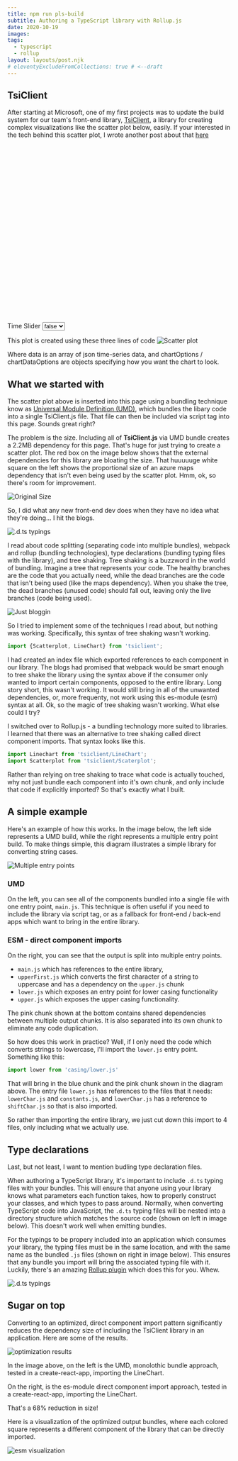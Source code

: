 ```yaml
---
title: npm run pls-build
subtitle: Authoring a TypeScript library with Rollup.js
date: 2020-10-19
images:
tags:
  - typescript
  - rollup
layout: layouts/post.njk
# eleventyExcludeFromCollections: true # <--draft
---
```


## TsiClient
After starting at Microsoft, one of my first projects was to update the build system for our team's front-end library, [TsiClient](https://github.com/microsoft/tsiclient), a library for creating complex visualizations like the scatter plot below, easily.  If your interested in the tech behind this scatter plot, I wrote another post about that [here](/projects/iot_tsi_internship/)

<div id="tsi-root" style="height: 400px;">
</div>
<div>
    <label>Time Slider</label>
    <select onchange='(function(){ toggleChartOption("isTemporal", (event.target.value === "true")) })(event)'>
            <option value="true">true</option>
            <option value="false" selected="">false</option>
    </select>
</div>

This plot is created using these three lines of code
![Scatter plot](/img/authoring-library/umd_script.png)

Where data is an array of json time-series data, and chartOptions / chartDataOptions are objects specifying how you want the chart to look.  

## What we started with
The scatter plot above is inserted into this page using a bundling technique know as [Universal Module Definition (UMD)](https://github.com/umdjs/umd), which bundles the libary code into a single TsiClient.js file.  That file can then be included via script tag into this page.  Sounds great right?

The problem is the size.  Including all of **TsiClient.js** via UMD bundle creates a 2.2MB dependency for this page.  That's huge for just trying to create a scatter plot.  The red box on the image below shows that the external dependencies for this library are bloating the size.  That huuuuuge white square on the left shows the proportional size of an azure maps dependency that isn't even being used by the scatter plot.  Hmm, ok, so there's room for improvement.

![Original Size](/img/authoring-library/original-size.png)

So, I did what any new front-end dev does when they have no idea what they're doing... I hit the blogs.

![.d.ts typings](/img/authoring-library/tldr.png)

I read about code splitting (separating code into multiple bundles), webpack and rollup (bundling technologies), type declarations (bundling typing files with the library), and tree shaking.  Tree shaking is a buzzword in the world of bundling.  Imagine a tree that represents your code.  The healthy branches are the code that you actually need, while the dead branches are the code that isn't being used (like the maps dependency).  When you shake the tree, the dead branches (unused code) should fall out, leaving only the live branches (code being used).

![Just bloggin](/img/authoring-library/bloggin.png)



So I tried to implement some of the techniques I read about, but nothing was working.  Specifically, this syntax of tree shaking wasn't working.  

```js
import {Scatterplot, LineChart} from 'tsiclient';
```

I had created an index file which exported references to each component in our library.  The blogs had promised that webpack would be smart enough to tree shake the library using the syntax above if the consumer only wanted to import certain components, opposed to the entire library.  Long story short, this wasn't working.  It would still bring in all of the unwanted dependencies, or, more frequenty, not work using this es-module (esm) syntax at all. Ok, so the magic of tree shaking wasn't working.  What else could I try?

I switched over to Rollup.js - a bundling technology more suited to libraries.  I learned that there was an alternative to tree shaking called direct component imports.  That syntax looks like this.

```js
import Linechart from 'tsiclient/LineChart';
import Scatterplot from 'tsiclient/Scaterplot';
```

Rather than relying on tree shaking to trace what code is actually touched, why not just bundle each component into it's own chunk, and only include that code if explicitly imported?  So that's exactly what I built.


## A simple example

Here's an example of how this works.  In the image below, the left side represents a UMD build, while the right represents a multiple entry point build.  To make things simple, this diagram illustrates a simple library for converting string cases.   

![Multiple entry points](/img/authoring-library/umd_vs_direct.png)

### UMD
On the left, you can see all of the components bundled into a single file with one entry point, `main.js`.  This technique is often useful if you need to include the library via script tag, or as a fallback for front-end / back-end apps which want to bring in the entire library.

### ESM - direct component imports
On the right, you can see that the output is split into multiple entry points.  

- `main.js` which has references to the entire library, 
- `upperFirst.js` which converts the first character of a string to uppercase and has a dependency on the `upper.js` chunk
- `lower.js` which exposes an entry point for lower casing functionality
- `upper.js` which exposes the upper casing functionality.

The pink chunk shown at the bottom contains shared dependencies between multiple output chunks. It is also separated into its own chunk to eliminate any code duplication.

So how does this work in practice?  Well, if I only need the code which converts strings to lowercase, I'll import the `lower.js` entry point.  Something like this:

```js
import lower from 'casing/lower.js'
```

That will bring in the blue chunk and the pink chunk shown in the diagram above.  The entry file `lower.js` has references to the files that it needs: `lowerChar.js` and `constants.js`, and `lowerChar.js` has a reference to `shiftChar.js` so that is also imported.

So rather than importing the entire library, we just cut down this import to 4 files, only including what we actually use.

## Type declarations
Last, but not least, I want to mention budling type declaration files.

When authoring a TypeScript library, it's important to include `.d.ts` typing files with your bundles.  This will ensure that anyone using your library knows what parameters each function takes, how to properly construct your classes, and which types to pass around. Normally, when converting TypeScript code into JavaScript, the `.d.ts` typing files will be nested into a directory structure which matches the source code (shown on left in image below).  This doesn't work well when emitting bundles.  

For the typings to be propery included into an application which consumes your library, the typing files must be in the same location, and with the same name as the bundled `.js` files (shown on right in image below).  This ensures that any bundle you import will bring the associated typing file with it.  Luckily, there's an amazing [Rollup plugin](https://github.com/wessberg/rollup-plugin-ts) which does this for you.  Whew.

![.d.ts typings](/img/authoring-library/typing.png)


## Sugar on top
Converting to an optimized, direct component import pattern significantly reduces the dependency size of including the TsiClient library in an application.  Here are some of the results.

![optimization results](/img/authoring-library/size_reduction.png)

In the image above, on the left is the UMD, monolothic bundle approach, tested in a create-react-app, importing the LineChart.

On the right, is the es-module direct component import approach, tested in a create-react-app, importing the LineChart.

That's a 68% reduction in size!

Here is a visualization of the optimized output bundles, where each colored square represents a different component of the library that can be directly imported.

![esm visualization](/img/authoring-library/esm_viz.png)

<script src="https://unpkg.com/tsiclient@1.3.19/tsiclient.js"></script>
<link rel="stylesheet" type="text/css" href="https://unpkg.com/tsiclient@1.3.19/tsiclient.css"></link>

<script>
let data;
let chartDataOptions;
let scatterPlot;

// Set chart options
let chartOptions = {
    theme: 'light',
    yExtent: [0,1], 
    legend: screen.width > 650 ? 'shown' : 'compact', 
    offset: 'Local', 
    tooltip: true, 
    canDownload: false, 
    hideChartControlPanel: false, 
    is24HourTime: false, 
    singleLineXAxisLabel: '',
    xAxisHidden: false, 
    yAxisHidden: false,
    includeDots: false,
    includeEnvelope: false,
    interpolationFunction: 'curveMonotoneX',
    yAxisState: 'stacked',
    brushHandlesVisible: false,
    snapBrush: false,
    stacked: false, 
    zeroYAxis: true,
    arcWidthRatio: 1,
    spMeasures: ['avg', 'min', 'max'],
    isTemporal: false,
    spAxisLabels: null
}

function toggleChartOption(property, value = null) {
    //if value is null, assume a toggle
    chartOptions[property] = (value === null) ? !chartOptions[property] : value; 
    scatterPlot.render(data, chartOptions, chartDataOptions);
}

window.onload = function(){
    // Create fake data
    data = [];
    let minute = 60*1000
    let from = new Date(Math.floor(new Date(new Date().valueOf() / minute)) * minute);
    let to;
    for(let i = 0; i < 2; i++){
        let lines = {};
        data.push({[`Factory ${i}`]: lines});
        for(let j = 0; j < 3; j++){
            let values = {};
            lines[`Sensor ${j}`] = values;
            for(let k = 0; k < 10; k++){
                // if(!(k%2 && k%3)){  // if check is to create some sparseness in the data
                    to = new Date(from.valueOf() + 1000*60*k);
                    let val = Math.random() / 2 + .25;
                    let minVal = val - (Math.random() / 10);
                    let maxVal = val + (Math.random() / 10);
                    values[to.toISOString()] = {avg: val, min: minVal, max: maxVal};
                // }
            } 
        }
    }
    
    
    let searchSpan = {
        from: from.toISOString(),
        to: to.toISOString(),
        bucketSize: '1d'
    }
    chartDataOptions = data.map(d => {
        return {searchSpan: searchSpan};
    });

    let tsiClient = new TsiClient(); // Create TsiClient
    scatterPlot = new tsiClient.ux.ScatterPlot(document.getElementById('tsi-root'))
    scatterPlot.render(data, chartOptions, chartDataOptions); // Render Scatter
}
</script>